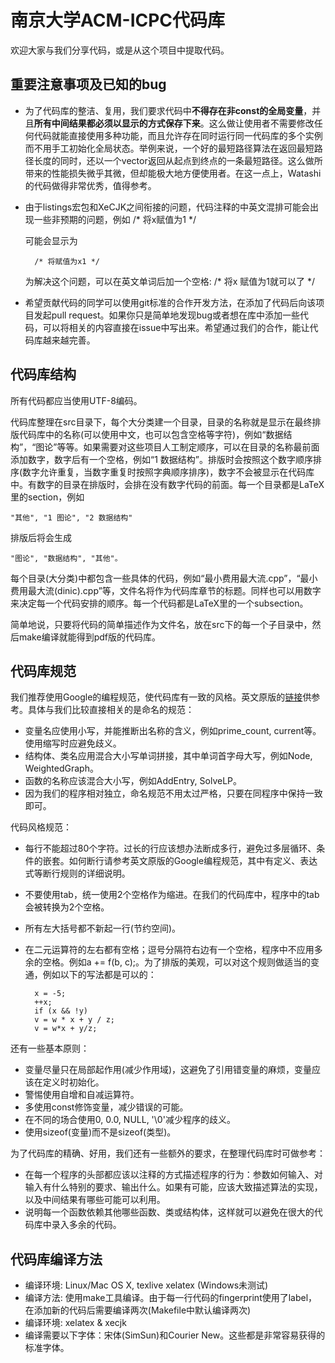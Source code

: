 # 南京大学ACM-ICPC代码库

欢迎大家与我们分享代码，或是从这个项目中提取代码。

## 重要注意事项及已知的bug

* 为了代码库的整洁、复用，我们要求代码中**不得存在非const的全局变量**，并且**所有中间结果都必须以显示的方式保存下来**。这么做让使用者不需要修改任何代码就能直接使用多种功能，而且允许存在同时运行同一代码库的多个实例而不用手工初始化全局状态。举例来说，一个好的最短路径算法在返回最短路径长度的同时，还以一个vector返回从起点到终点的一条最短路径。这么做所带来的性能损失微乎其微，但却能极大地方便使用者。在这一点上，Watashi的代码做得非常优秀，值得参考。

* 由于listings宏包和XeCJK之间衔接的问题，代码注释的中英文混排可能会出现一些非预期的问题，例如
        /* 将x赋值为1 */

    可能会显示为

        /* 将赋值为x1 */

    为解决这个问题，可以在英文单词后加一个空格: /* 将x 赋值为1就可以了 */
    
* 希望贡献代码的同学可以使用git标准的合作开发方法，在添加了代码后向该项目发起pull request。如果你只是简单地发现bug或者想在库中添加一些代码，可以将相关的内容直接在issue中写出来。希望通过我们的合作，能让代码库越来越完善。

## 代码库结构

所有代码都应当使用UTF-8编码。

代码库整理在src目录下，每个大分类建一个目录，目录的名称就是显示在最终排版代码库中的名称(可以使用中文，也可以包含空格等字符)，例如“数据结构”，“图论”等等。如果需要对这些项目人工制定顺序，可以在目录的名称最前面添加数字，数字后有一个空格，例如“1 数据结构”。排版时会按照这个数字顺序排序(数字允许重复，当数字重复时按照字典顺序排序)，数字不会被显示在代码库中。有数字的目录在排版时，会排在没有数字代码的前面。每一个目录都是LaTeX里的section，例如

    "其他", "1 图论", "2 数据结构"
    
排版后将会生成

    "图论", "数据结构", "其他"。

每个目录(大分类)中都包含一些具体的代码，例如“最小费用最大流.cpp”，“最小费用最大流(dinic).cpp”等，文件名将作为代码库章节的标题。同样也可以用数字来决定每一个代码安排的顺序。每一个代码都是LaTeX里的一个subsection。

简单地说，只要将代码的简单描述作为文件名，放在src下的每一个子目录中，然后make编译就能得到pdf版的代码库。

## 代码库规范

我们推荐使用Google的编程规范，使代码库有一致的风格。英文原版的[链接](http://google-styleguide.googlecode.com/svn/trunk/cppguide.xml)供参考。具体与我们比较直接相关的是命名的规范：

* 变量名应使用小写，并能推断出名称的含义，例如prime_count, current等。使用缩写时应避免歧义。
* 结构体、类名应用混合大小写单词拼接，其中单词首字母大写，例如Node, WeightedGraph。
* 函数的名称应该混合大小写，例如AddEntry, SolveLP。
* 因为我们的程序相对独立，命名规范不用太过严格，只要在同程序中保持一致即可。

代码风格规范：

* 每行不能超过80个字符。过长的行应该想办法断成多行，避免过多层循环、条件的嵌套。如何断行请参考英文原版的Google编程规范，其中有定义、表达式等断行规则的详细说明。
* 不要使用tab，统一使用2个空格作为缩进。在我们的代码库中，程序中的tab会被转换为2个空格。
* 所有左大括号都不新起一行(节约空间)。
* 在二元运算符的左右都有空格；逗号分隔符右边有一个空格，程序中不应用多余的空格。例如a += f(b, c);。为了排版的美观，可以对这个规则做适当的变通，例如以下的写法都是可以的：

        x = -5;
        ++x;
        if (x && !y)
        v = w * x + y / z;
        v = w*x + y/z; 

还有一些基本原则：

* 变量尽量只在局部起作用(减少作用域)，这避免了引用错变量的麻烦，变量应该在定义时初始化。
* 警惕使用自增和自减运算符。
* 多使用const修饰变量，减少错误的可能。
* 在不同的场合使用0, 0.0, NULL, '\0'减少程序的歧义。
* 使用sizeof(变量)而不是sizeof(类型)。

为了代码库的精确、好用，我们还有一些额外的要求，在整理代码库时可做参考：

* 在每一个程序的头部都应该以注释的方式描述程序的行为：参数如何输入、对输入有什么特别的要求、输出什么。如果有可能，应该大致描述算法的实现，以及中间结果有哪些可能可以利用。
* 说明每一个函数依赖其他哪些函数、类或结构体，这样就可以避免在很大的代码库中录入多余的代码。

## 代码库编译方法

* 编译环境: Linux/Mac OS X, texlive xelatex (Windows未测试)
* 编译方法: 使用make工具编译。由于每一行代码的fingerprint使用了label，在添加新的代码后需要编译两次(Makefile中默认编译两次)
* 编译环境: xelatex & xecjk
* 编译需要以下字体：宋体(SimSun)和Courier New。这些都是非常容易获得的标准字体。

